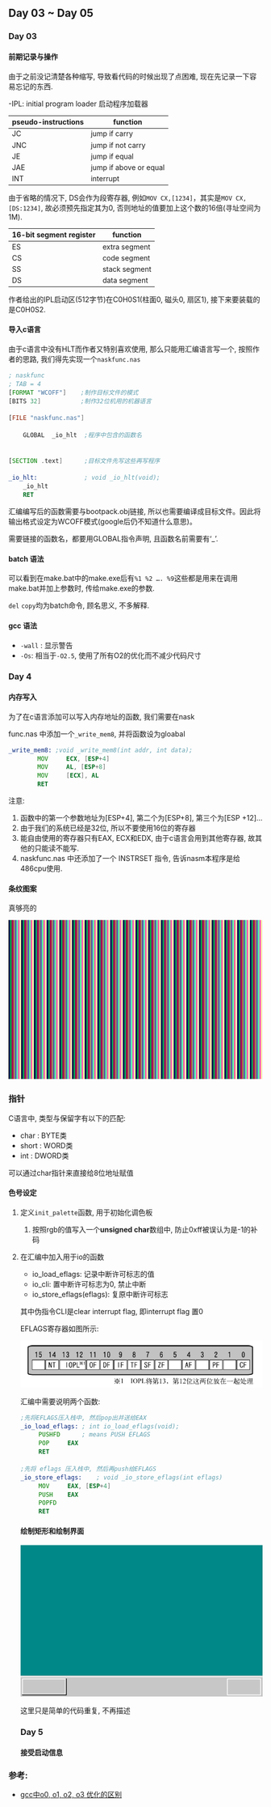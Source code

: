 ## Day 03 ~ Day 05

### Day 03

#### 前期记录与操作

由于之前没记清楚各种缩写, 导致看代码的时候出现了点困难, 现在先记录一下容易忘记的东西.

-IPL: initial program loader 启动程序加载器

| pseudo-instructions | function               |
| ------------------- | ---------------------- |
| JC                  | jump if carry          |
| JNC                 | jump if not carry      |
| JE                  | jump if equal          |
| JAE                 | jump if above or equal |
| INT                 | interrupt              |

由于省略的情况下, DS会作为段寄存器, 例如`MOV CX,[1234]`，其实是`MOV CX,[DS:1234]`, 故必须预先指定其为0, 否则地址的值要加上这个数的16倍(寻址空间为1M). 

| 16-bit segment register | function      |
| ----------------------- | ------------- |
| ES                      | extra segment |
| CS                      | code segment  |
| SS                      | stack segment |
| DS                      | data segment  |

作者给出的IPL启动区(512字节)在C0H0S1(柱面0, 磁头0, 扇区1), 接下来要装载的是C0H0S2.

#### 导入c语言

由于c语言中没有HLT而作者又特别喜欢使用, 那么只能用汇编语言写一个, 按照作者的思路, 我们得先实现一个`naskfunc.nas`

```asm
; naskfunc
; TAB = 4
[FORMAT "WCOFF"]    ;制作目标文件的模式
[BITS 32]           ;制作32位机用的机器语言

[FILE "naskfunc.nas"]

    GLOBAL  _io_hlt  ;程序中包含的函数名


[SECTION .text]      ;目标文件先写这些再写程序

_io_hlt:             ; void _io_hlt(void);
    _io_hlt
    RET
```

汇编编写后的函数需要与bootpack.obj链接, 所以也需要编译成目标文件。因此将输出格式设定为WCOFF模式(google后仍不知道什么意思)。

需要链接的函数名，都要用GLOBAL指令声明, 且函数名前需要有‘_’.

#### batch 语法

可以看到在make.bat中的make.exe后有`%1 %2 …. %9`这些都是用来在调用make.bat并加上参数时, 传给make.exe的参数.

`del` `copy`均为batch命令, 顾名思义, 不多解释.

#### gcc 语法

- `-wall` : 显示警告
- `-Os`: 相当于`-O2.5`, 使用了所有O2的优化而不减少代码尺寸

### Day 4

#### 内存写入

为了在c语言添加可以写入内存地址的函数, 我们需要在nask

func.nas 中添加一个`_write_mem8`, 并将函数设为gloabal

```asm
_write_mem8: ;void _write_mem8(int addr, int data);
		MOV		ECX, [ESP+4]
		MOV		AL, [ESP+8]
		MOV		[ECX], AL
		RET
```

注意: 

1. 函数中的第一个参数地址为[ESP+4], 第二个为[ESP+8], 第三个为[ESP +12]…
2. 由于我们的系统已经是32位, 所以不要使用16位的寄存器
3. 能自由使用的寄存器只有EAX, ECX和EDX, 由于c语言会用到其他寄存器, 故其他的只能读不能写.
4. naskfunc.nas 中还添加了一个 INSTRSET 指令, 告诉nasm本程序是给486cpu使用.



#### 条纹图案

真够亮的

![1551706930591](assets/1551706930591.png)

### 指针

C语言中, 类型与保留字有以下的匹配:

- char : BYTE类
- short : WORD类
- int : DWORD类

可以通过char指针来直接给8位地址赋值

#### 色号设定

1. 定义`init_palette`函数, 用于初始化调色板

   1. 按照rgb的值写入一个**unsigned char**数组中, 防止0xff被误认为是-1的补码

2. 在汇编中加入用于io的函数

   - io_load_eflags: 记录中断许可标志的值
   - io_cli: 置中断许可标志为0, 禁止中断
   - io_store_eflags(eflags): 复原中断许可标志

   其中伪指令CLI是clear interrupt flag, 即interrupt flag 置0

   EFLAGS寄存器如图所示:

   ![1551759657057](assets/1551759657057.png)

   汇编中需要说明两个函数:

   ```asm
   ;先将EFLAGS压入栈中, 然后pop出并送给EAX
   _io_load_eflags:	; int io_load_eflags(void);
   		PUSHFD 		; means PUSH EFLAGS
   		POP		EAX
   		RET
   
   ;先将 eflags 压入栈中, 然后再push给EFLAGS
   _io_store_eflags:	; void _io_store_eflags(int eflags)
   		MOV		EAX, [ESP+4]
   		PUSH 	EAX
   		POPFD
   		RET
   ```

   

   #### 绘制矩形和绘制界面

   ![1551771918641](assets/1551771918641.png)

   这里只是简单的代码重复, 不再描述

   ### Day 5

   #### 接受启动信息

   

   

   



### 参考:

- [gcc中o0, o1, o2, o3 优化的区别](https://blog.csdn.net/qq_31108501/article/details/51842166)